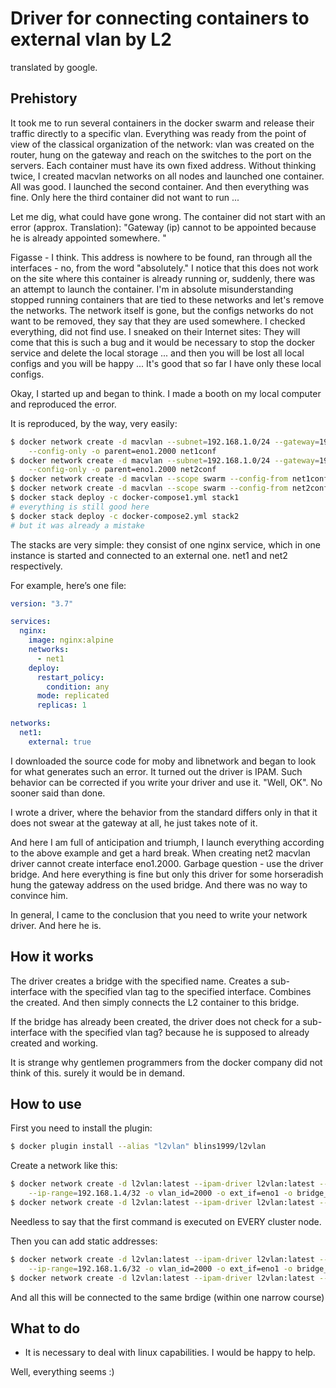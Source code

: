 # Driver for connecting containers to external vlan by L2

translated by google.

## Prehistory

It took me to run several containers in the docker swarm and release their traffic directly to a specific vlan.
Everything was ready from the point of view of the classical organization of the network: vlan was created on the router, hung on the gateway
and reach on the switches to the port on the servers. Each container must have its own fixed address.
Without thinking twice, I created macvlan networks on all nodes and launched one container.
All was good. I launched the second container. And then everything was fine. Only here the third container did not want to run ...

Let me dig, what could have gone wrong. The container did not start with an error (approx. Translation): "Gateway (ip) cannot
to be appointed because he is already appointed somewhere. "

Figasse - I think. This address is nowhere to be found, ran through all the interfaces - no, from the word "absolutely." I notice that this
does not work on the site where this container is already running or, suddenly, there was an attempt to launch the container. I'm in absolute misunderstanding
stopped running containers that are tied to these networks and let's remove the networks. The network itself is gone, but the configs
networks do not want to be removed, they say that they are used somewhere. I checked everything, did not find use. I sneaked on their Internet sites:
They will come that this is such a bug and it would be necessary to stop the docker service and delete the local storage ... and then you will be lost
all local configs and you will be happy ... It's good that so far I have only these local configs.

Okay, I started up and began to think. I made a booth on my local computer and reproduced the error.

It is reproduced, by the way, very easily:

```bash
$ docker network create -d macvlan --subnet=192.168.1.0/24 --gateway=192.168.1.1 --ip-range=192.168.1.2/32 \
    --config-only -o parent=eno1.2000 net1conf
$ docker network create -d macvlan --subnet=192.168.1.0/24 --gateway=192.168.1.1 --ip-range=192.168.1.3/32 \
    --config-only -o parent=eno1.2000 net2conf
$ docker network create -d macvlan --scope swarm --config-from net1conf net1 
$ docker network create -d macvlan --scope swarm --config-from net2conf net2
$ docker stack deploy -c docker-compose1.yml stack1
# everything is still good here
$ docker stack deploy -c docker-compose2.yml stack2
# but it was already a mistake
```

The stacks are very simple: they consist of one nginx service, which in one instance is started and connected to an external one.
net1 and net2 respectively.

For example, here’s one file:
```yaml
version: "3.7"

services:
  nginx:
    image: nginx:alpine
    networks:
      - net1
    deploy:
      restart_policy:
        condition: any
      mode: replicated
      replicas: 1

networks:
  net1:
    external: true
```

I downloaded the source code for moby and libnetwork and began to look for what generates such an error. It turned out the driver is IPAM. Such behavior
can be corrected if you write your driver and use it. "Well, OK". No sooner said than done.

I wrote a driver, where the behavior from the standard differs only in that it does not swear at the gateway at all,
he just takes note of it.

And here I am full of anticipation and triumph, I launch everything according to the above example and get a hard break. When creating net2
macvlan driver cannot create interface eno1.2000. Garbage question - use the driver bridge. And here everything is fine
but only this driver for some horseradish hung the gateway address on the used bridge. And there was no way to convince him.

In general, I came to the conclusion that you need to write your network driver. And here he is.

## How it works

The driver creates a bridge with the specified name. Creates a sub-interface with the specified vlan tag to the specified interface.
Combines the created.
And then simply connects the L2 container to this bridge.

If the bridge has already been created, the driver does not check for a sub-interface with the specified vlan tag? because he is supposed to
already created and working.

It is strange why gentlemen programmers from the docker company did not think of this. surely it would be in demand.

## How to use

First you need to install the plugin:
```bash
$ docker plugin install --alias "l2vlan" blins1999/l2vlan
```
Create a network like this:
```bash
$ docker network create -d l2vlan:latest --ipam-driver l2vlan:latest --subnet=192.168.1.0/24 --gateway=192.168.1.1 \
    --ip-range=192.168.1.4/32 -o vlan_id=2000 -o ext_if=eno1 -o bridge_name=vlan2000 --config-only net1conf
$ docker network create -d l2vlan:latest --ipam-driver l2vlan:latest --scope swarm --config-from net1conf net1
```
Needless to say that the first command is executed on EVERY cluster node.

Then you can add static addresses:
```bash
$ docker network create -d l2vlan:latest --ipam-driver l2vlan:latest --subnet=192.168.1.0/24 --gateway=192.168.1.1 \
    --ip-range=192.168.1.6/32 -o vlan_id=2000 -o ext_if=eno1 -o bridge_name=vlan2000 --config-only net2conf
$ docker network create -d l2vlan:latest --ipam-driver l2vlan:latest --scope swarm --config-from net2conf net2
```
And all this will be connected to the same brdige (within one narrow course)

## What to do

  - It is necessary to deal with linux capabilities. I would be happy to help.
 

Well, everything seems :)


